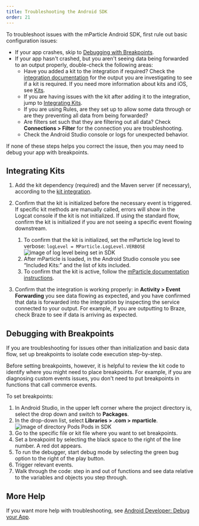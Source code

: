 ```yaml
---
title: Troubleshooting the Android SDK
order: 21
---
```



To troubleshoot issues with the mParticle Android SDK, first rule out basic configuration issues:

* If your app crashes, skip to [Debugging with Breakpoints](#debugging-with-breakpoints).
* If your app hasn't crashed, but you aren't seeing data being forwarded to an output properly, double-check the following areas:
  * Have you added a kit to the integration if required? Check the [integration documentation](/integrations) for the output you are investigating to see if a kit is required. If you need more information about kits and iOS, see [Kits](/developers/sdk/ios/kits/). 
  * If you are having issues with the kit after adding it to the integration, jump to [Integrating Kits](#integrating-kits).
  * If you are using Rules, are they set up to allow some data through or are they preventing all data from being forwarded?
  * Are filters set such that they are filtering out all data? Check **Connections > Filter** for the connection you are troubleshooting.
  * Check the Android Studio console or logs for unexpected behavior.

If none of these steps helps you correct the issue, then you may need to debug your app with breakpoints.

## Integrating Kits

1. Add the kit dependency (required) and the Maven server (if necessary), according to the [kit integration](https://github.com/mparticle-integrations).
2. Confirm that the kit is initialized before the necessary event is triggered. If specific kit methods are manually called, errors will show in the Logcat console if the kit is not initialized. If using the standard flow, confirm the kit is initialized if you are not seeing a specific event flowing downstream.
    1. To confirm that the kit is initialized, set the mParticle log level to verbose:
    `logLevel = MParticle.LogLevel.VERBOSE`
    ![image of log level being set in SDK](/images/sdk/android-trouble1.png)
    2. After mParticle is loaded, in the Android Studio console you see “Included Kits:” and the list of kits included.
    3. To confirm that the kit is active, follow the [mParticle documentation instructions](/developers/sdk/android/kits/#kit-availability-and-unavailability-notifications).

3. Confirm that the integration is working properly: in **Activity > Event Forwarding** you see data flowing as expected, and you have confirmed that data is forwarded into the integration by inspecting the service connected to your output. For example, if you are outputting to Braze, check Braze to see if data is arriving as expected.

## Debugging with Breakpoints

If you are troubleshooting for issues other than initialization and basic data flow, set up breakpoints to isolate code execution step-by-step. 

Before setting breakpoints, however, it is helpful to review the kit code to identify where you might need to place breakpoints. For example, if you are diagnosing custom events issues, you don't need to put breakpoints in functions that call commerce events. 

To set breakpoints:

1. In Android Studio, in the upper left corner where the project directory is, select the drop down and switch to **Packages**.
2. In the drop-down list, select **Libraries > .com  > mparticle**.
      ![image of directory Pods Pods in SDK](/images/sdk/android-trouble2.png)
3. Go to the specific file or kit file where you want to set breakpoints. 
4. Set a breakpoint by selecting the black space to the right of the line number. A red dot appears. 
5. To run the debugger, start debug mode by selecting the green bug option to the right of the play button.
6. Trigger relevant events. 
7.  Walk through the code: step in and out of functions and see data relative to the variables and objects you step through. 
   
## More Help

If you want more help with troubleshooting, see [Android Developer: Debug your App](https://developer.android.com/studio/debug).
